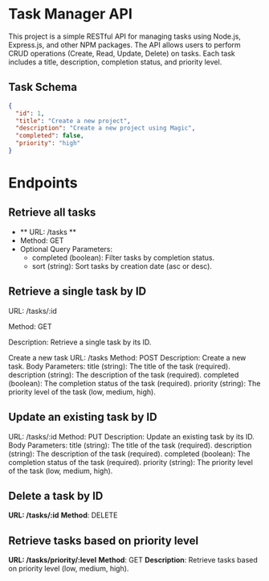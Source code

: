 # Task Manager API

This project is a simple RESTful API for managing tasks using Node.js, Express.js, and other NPM packages. The API allows users to perform CRUD operations (Create, Read, Update, Delete) on tasks. Each task includes a title, description, completion status, and priority level.

## Task Schema

```json
{
  "id": 1,
  "title": "Create a new project",
  "description": "Create a new project using Magic",
  "completed": false,
  "priority": "high"
}

```

# Endpoints
## Retrieve all tasks
* ** URL: /tasks **
* Method: GET
* Optional Query Parameters:
  * completed (boolean): Filter tasks by completion status.
  * sort (string): Sort tasks by creation date (asc or desc).


## Retrieve a single task by ID

URL: /tasks/:id

Method: GET

Description: Retrieve a single task by its ID.

Create a new task
URL: /tasks
Method: POST
Description: Create a new task.
Body Parameters:
title (string): The title of the task (required).
description (string): The description of the task (required).
completed (boolean): The completion status of the task (required).
priority (string): The priority level of the task (low, medium, high).


## Update an existing task by ID

URL: /tasks/:id
Method: PUT
Description: Update an existing task by its ID.
Body Parameters:
title (string): The title of the task (required).
description (string): The description of the task (required).
completed (boolean): The completion status of the task (required).
priority (string): The priority level of the task (low, medium, high).


## Delete a task by ID

**URL: /tasks/:id**
**Method**: DELETE

## Retrieve tasks based on priority level
**URL: /tasks/priority/:level**
**Method**: GET
**Description**: Retrieve tasks based on priority level (low, medium, high).
